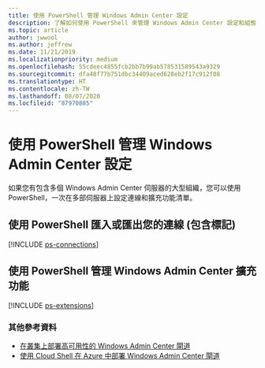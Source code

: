 ```yaml
---
title: 使用 PowerShell 管理 Windows Admin Center 設定
description: 了解如何使用 PowerShell 來管理 Windows Admin Center 設定和組態
ms.topic: article
author: jwwool
ms.author: jeffrew
ms.date: 11/21/2019
ms.localizationpriority: medium
ms.openlocfilehash: 55cdeec4855fcb2bb7b99ab578531589543a9329
ms.sourcegitcommit: dfa48f77b751dbc34409aced628eb2f17c912f08
ms.translationtype: HT
ms.contentlocale: zh-TW
ms.lasthandoff: 08/07/2020
ms.locfileid: "87970885"
---
```

# <a name="use-powershell-to-manage-windows-admin-center-settings"></a>使用 PowerShell 管理 Windows Admin Center 設定

如果您有包含多個 Windows Admin Center 伺服器的大型組織，您可以使用 PowerShell，一次在多部伺服器上設定連線和擴充功能清單。

## <a name="use-powershell-to-import-or-export-your-connections-with-tags"></a>使用 PowerShell 匯入或匯出您的連線 (包含標記)

[!INCLUDE [ps-connections](../includes/ps-connections.md)]

## <a name="manage-windows-admin-center-extensions-with-powershell"></a>使用 PowerShell 管理 Windows Admin Center 擴充功能

[!INCLUDE [ps-extensions](../includes/ps-extensions.md)]

### <a name="additional-references"></a>其他參考資料

* [在叢集上部署高可用性的 Windows Admin Center 閘道](../deploy/high-availability.md)
* [使用 Cloud Shell 在 Azure 中部署 Windows Admin Center 閘道](../azure/deploy-wac-in-azure.md)
